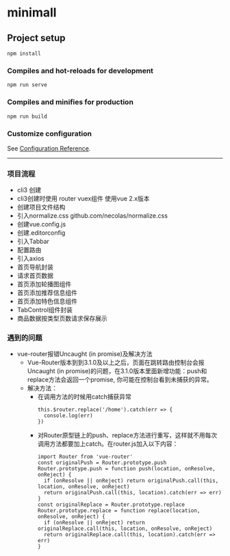 # minimall

## Project setup
```
npm install
```

### Compiles and hot-reloads for development
```
npm run serve
```

### Compiles and minifies for production
```
npm run build
```

### Customize configuration
See [Configuration Reference](https://cli.vuejs.org/config/).

----
### 项目流程
- cli3 创建
- cli3创建时使用 router vuex组件 使用vue 2.x版本
- 创建项目文件结构
- 引入normalize.css github.com/necolas/normalize.css
- 创建vue.config.js
- 创建.editorconfig
- 引入Tabbar
- 配置路由
- 引入axios
- 首页导航封装
- 请求首页数据
- 首页添加轮播图组件
- 首页添加推荐信息组件
- 首页添加特色信息组件
- TabControl组件封装
- 商品数据按类型页数请求保存展示

### 遇到的问题
- vue-router报错Uncaught (in promise)及解决方法
  - Vue-Router版本到到3.1.0及以上之后，页面在跳转路由控制台会报Uncaught (in promise)的问题，在3.1.0版本里面新增功能：push和replace方法会返回一个promise, 你可能在控制台看到未捕获的异常。
  - 解决方法：
    - 在调用方法的时候用catch捕获异常
      ```
      this.$router.replace('/home').catch(err => {
        console.log(err)
      })
      ```
    - 对Router原型链上的push、replace方法进行重写，这样就不用每次调用方法都要加上catch。在router.js加入以下内容：
      ```
      import Router from 'vue-router'      
      const originalPush = Router.prototype.push
      Router.prototype.push = function push(location, onResolve, onReject) {
        if (onResolve || onReject) return originalPush.call(this, location, onResolve, onReject)
        return originalPush.call(this, location).catch(err => err)
      }
      const originalReplace = Router.prototype.replace
      Router.prototype.replace = function replace(location, onResolve, onReject) {
        if (onResolve || onReject) return originalReplace.call(this, location, onResolve, onReject)
        return originalReplace.call(this, location).catch(err => err)
      }
      ```





